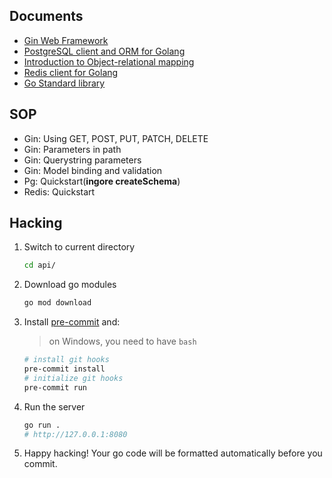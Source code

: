 ## Documents

- [Gin Web Framework](https://github.com/gin-gonic/gin)
- [PostgreSQL client and ORM for Golang](https://github.com/go-pg/pg)
- [Introduction to Object-relational mapping](https://pg.uptrace.dev/orm/intro/)
- [Redis client for Golang](https://github.com/go-redis/redis)
- [Go Standard library](https://golang.org/pkg/)

## SOP

- Gin: Using GET, POST, PUT, PATCH, DELETE
- Gin: Parameters in path
- Gin: Querystring parameters
- Gin: Model binding and validation
- Pg: Quickstart(**ingore createSchema**)
- Redis: Quickstart

## Hacking

1. Switch to current directory
   ```bash
   cd api/
   ```
2. Download go modules
   ```bash
   go mod download
   ```
3. Install [pre-commit](https://pre-commit.com/) and:
   > on Windows, you need to have `bash`
   ```bash
   # install git hooks
   pre-commit install
   # initialize git hooks
   pre-commit run
   ```
4. Run the server
   ```bash
   go run .
   # http://127.0.0.1:8080
   ```
5. Happy hacking!
   Your go code will be formatted automatically before you commit.
